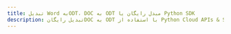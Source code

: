 ---title: تبدیل Word بهODT، DOC به ODT مبدل رایگان یا Python SDKdescription: تبدیل رایگانDOC به ODT با استفاده از Python Cloud APIs & SDK. همچنین اسناد Microsoft Word و OpenOffice را در Cloud ایجاد، ویرایش و رندر کنید.---